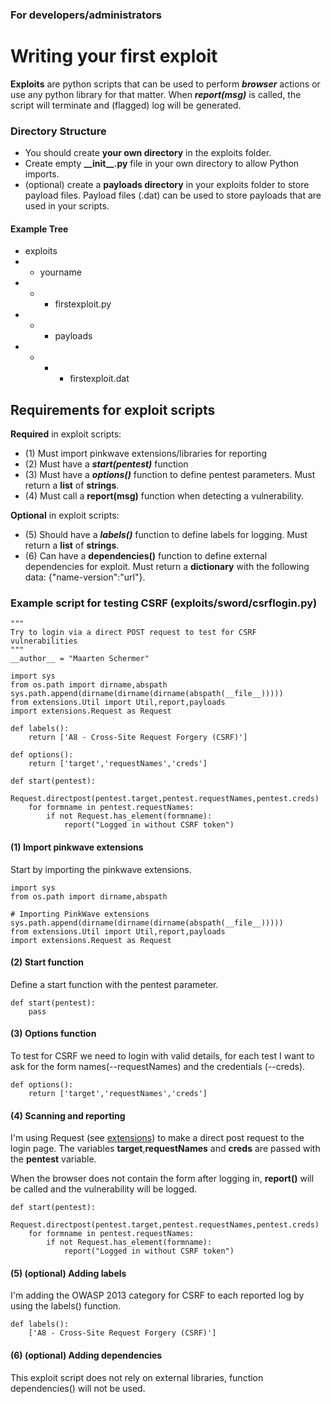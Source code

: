 ### For developers/administrators

<h1 align="">Writing your first exploit</h1>

 **Exploits** are python scripts that can be used to perform ***browser*** actions or use any python library for that matter. When ***report(msg)*** is called, the script will terminate and (flagged) log will be generated.

### Directory Structure
- You should create **your own directory** in the exploits folder. 
- Create  empty **\_\_init\_\_.py** file in your own directory to allow Python imports.
- (optional) create a **payloads directory** in your exploits folder to store payload files. Payload files (.dat) can be used to store payloads that are used in your scripts.

#### Example Tree
- exploits
- - yourname
- - - firstexploit.py
- - - payloads
- - - - firstexploit.dat

## Requirements for exploit scripts
**Required** in exploit scripts:
- (1) Must import pinkwave extensions/libraries for reporting
- (2) Must have a ***start(pentest)*** function
- (3) Must have a ***options()*** function to define pentest parameters. Must return a **list** of **strings**. 
- (4) Must call a **report(msg)** function when detecting a vulnerability.

**Optional** in exploit scripts:
- (5) Should have a ***labels()*** function to define labels for logging. Must return a **list** of **strings**. 
- (6) Can have a **dependencies()** function to define external dependencies for exploit. Must return a **dictionary** with the following data: {"name-version":"url"}.

### Example script for testing CSRF (exploits/sword/csrflogin.py)
```
"""
Try to login via a direct POST request to test for CSRF vulnerabilities
"""
__author__ = "Maarten Schermer"

import sys
from os.path import dirname,abspath
sys.path.append(dirname(dirname(dirname(abspath(__file__)))))
from extensions.Util import Util,report,payloads
import extensions.Request as Request

def labels():
    return ['A8 - Cross-Site Request Forgery (CSRF)']

def options():
    return ['target','requestNames','creds']

def start(pentest):
    Request.directpost(pentest.target,pentest.requestNames,pentest.creds)
    for formname in pentest.requestNames:
        if not Request.has_element(formname): 
            report("Logged in without CSRF token")

```

#### (1) Import pinkwave extensions
Start by importing the pinkwave extensions.
```
import sys
from os.path import dirname,abspath

# Importing PinkWave extensions
sys.path.append(dirname(dirname(dirname(abspath(__file__)))))
from extensions.Util import Util,report,payloads
import extensions.Request as Request
```

#### (2) Start function
Define a start function with the pentest parameter.
```
def start(pentest):
    pass
```

#### (3) Options function
To test for CSRF we need to login with valid details, for each test I want to ask for the form names(--requestNames) and the credentials (--creds).
```
def options():
    return ['target','requestNames','creds']
```

#### (4) Scanning and reporting
I'm using Request (see [extensions](../docs/extensions)) to make a direct post request to the login page. The variables **target**,**requestNames** and **creds** are passed with the **pentest** variable. 

When the browser does not contain the form after logging in, **report()** will be called and the vulnerability will be logged.

```
def start(pentest):
    Request.directpost(pentest.target,pentest.requestNames,pentest.creds)
    for formname in pentest.requestNames:
        if not Request.has_element(formname): 
            report("Logged in without CSRF token")
```

#### (5) (optional) Adding labels
I'm adding the OWASP 2013 category for CSRF to each reported log by using the labels() function. 
```
def labels():
    ['A8 - Cross-Site Request Forgery (CSRF)']
```

#### (6) (optional) Adding dependencies
This exploit script does not rely on external libraries, function dependencies() will not be used.



